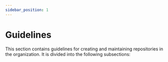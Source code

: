 ```yaml
---
sidebar_position: 1
---
```


# Guidelines

This section contains guidelines for creating and maintaining repositories in the organization. It is divided into the following subsections:

